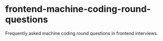 # frontend-machine-coding-round-questions
Frequently asked machine coding round questions in frontend interviews.
